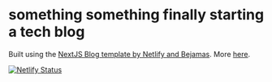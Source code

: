 
# something something finally starting a tech blog

Built using the [NextJS Blog template by Netlify and Bejamas](https://github.com/netlify-templates/nextjs-blog-theme). More [here](./attribution.md).

[![Netlify Status](https://api.netlify.com/api/v1/badges/c59290e0-17b1-4708-a29f-6fa1bdf83495/deploy-status)](https://app.netlify.com/sites/theonedev/deploys)